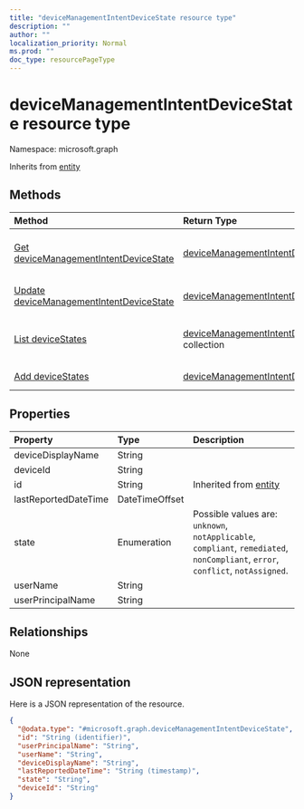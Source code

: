 ```yaml
---
title: "deviceManagementIntentDeviceState resource type"
description: ""
author: ""
localization_priority: Normal
ms.prod: ""
doc_type: resourcePageType
---
```


# deviceManagementIntentDeviceState resource type


Namespace: microsoft.graph




Inherits from [entity](../resources/entity.md)

## Methods
|Method|Return Type|Description|
|:---|:---|:---|
|[Get deviceManagementIntentDeviceState](../api/devicemanagementintentdevicestate-get.md)|[deviceManagementIntentDeviceState](../resources/devicemanagementintentdevicestate.md)|Read properties and relationships of the [deviceManagementIntentDeviceState](../resources/devicemanagementintentdevicestate.md) object.|
|[Update deviceManagementIntentDeviceState](../api/devicemanagementintentdevicestate-update.md)|[deviceManagementIntentDeviceState](../resources/devicemanagementintentdevicestate.md)|Update the properties of a [deviceManagementIntentDeviceState](../resources/devicemanagementintentdevicestate.md) object.|
|[List deviceStates](../api/devicemanagementintent-list-devicestates.md)|[deviceManagementIntentDeviceState](../resources/devicemanagementintentdevicestate.md) collection|Get the deviceManagementIntentDeviceStates from the deviceStates navigation property.|
|[Add deviceStates](../api/devicemanagementintent-post-devicestates.md)|[deviceManagementIntentDeviceState](../resources/devicemanagementintentdevicestate.md)|Add deviceStates by posting to the deviceStates collection.|

## Properties
|Property|Type|Description|
|:---|:---|:---|
|deviceDisplayName|String||
|deviceId|String||
|id|String| Inherited from [entity](../resources/entity.md)|
|lastReportedDateTime|DateTimeOffset||
|state|Enumeration| Possible values are: `unknown`, `notApplicable`, `compliant`, `remediated`, `nonCompliant`, `error`, `conflict`, `notAssigned`.|
|userName|String||
|userPrincipalName|String||

## Relationships
None

## JSON representation
Here is a JSON representation of the resource.
<!-- {
  "blockType": "resource",
  "keyProperty": "id",
  "@odata.type": "microsoft.graph.deviceManagementIntentDeviceState",
  "baseType": "microsoft.graph.entity",
  "openType": false
}
-->
``` json
{
  "@odata.type": "#microsoft.graph.deviceManagementIntentDeviceState",
  "id": "String (identifier)",
  "userPrincipalName": "String",
  "userName": "String",
  "deviceDisplayName": "String",
  "lastReportedDateTime": "String (timestamp)",
  "state": "String",
  "deviceId": "String"
}
```


